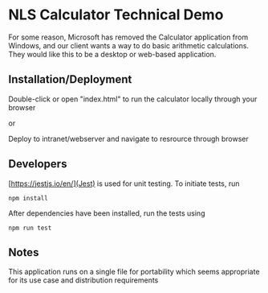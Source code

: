 # NLS Calculator Technical Demo

For some reason, Microsoft has removed the Calculator application from Windows, and our client wants a way to do basic arithmetic calculations. They would like this to be a desktop or web-based application.

## Installation/Deployment

Double-click or open "index.html" to run the calculator locally through your browser

or

Deploy to intranet/webserver and navigate to resrource through browser

## Developers

[https://jestjs.io/en/](Jest) is used for unit testing. To initiate tests, run 

```npm install```

After dependencies have been installed, run the tests using

```npm run test```

## Notes

This application runs on a single file for portability which seems appropriate for its use case and distribution requirements
